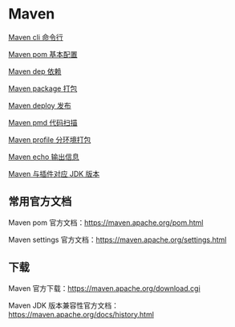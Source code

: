 # Maven

[Maven cli 命令行](Maven_cli.md)

[Maven pom 基本配置](Maven_pom.md)

[Maven dep 依赖](Maven_dep.md)

[Maven package 打包](Maven_package.md)

[Maven deploy 发布](Maven_deploy.md)

[Maven pmd 代码扫描](Maven_pmd.md)

[Maven profile 分环境打包](Maven_profile.md)

[Maven echo 输出信息](Maven_echo.md)

[Maven 与插件对应 JDK 版本](Maven_jdk.md)


## 常用官方文档

Maven pom 官方文档：https://maven.apache.org/pom.html

Maven settings 官方文档：https://maven.apache.org/settings.html


## 下载

Maven 官方下载：https://maven.apache.org/download.cgi

Maven JDK 版本兼容性官方文档：https://maven.apache.org/docs/history.html